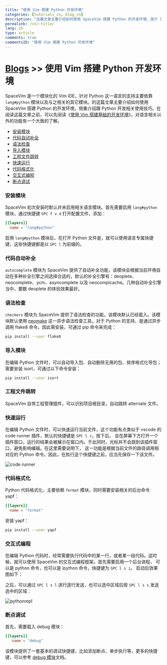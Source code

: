 ```yaml
---
title: "使用 Vim 搭建 Python 开发环境"
categories: [tutorials_cn, blog_cn]
description: "这篇文章主要介绍如何使用 SpaceVim 搭建 Python 的开发环境，简介 lang#python 模块所支持的功能特性以及使用技巧"
permalink: /cn/:title/
lang: zh
type: article
comments: true
commentsID: "使用 Vim 搭建 Python 开发环境"
---
```


# [Blogs](../blog/) >> 使用 Vim 搭建 Python 开发环境

SpaceVim 是一个模块化的 Vim IDE，针对 Python 这一语言的支持主要依靠 `lang#python` 模块以及与之相关的其它模块。的这篇文章主要介绍如何使用 SpaceVim 搭建 Python 的开发环境，侧重介绍跟 Python 开发相关使用技巧。在阅读这篇文章之前，可以先阅读《[使用 Vim 搭建基础的开发环境](../use-vim-as-ide/)》，对语言相关以外的功能有一个大致的了解。

<!-- vim-markdown-toc GFM -->

- [安装模块](#安装模块)
- [代码自动补全](#代码自动补全)
- [语法检查](#语法检查)
- [导入模块](#导入模块)
- [工程文件跳转](#工程文件跳转)
- [快速运行](#快速运行)
- [代码格式化](#代码格式化)
- [交互式编程](#交互式编程)
- [断点调试](#断点调试)

<!-- vim-markdown-toc -->

### 安装模块

SpaceVim 初次安装时默认并未启用相关语言模块。首先需要启用
`lang#python` 模块，通过快捷键 `SPC f v d` 打开配置文件，添加：

```toml
[[layers]]
  name = "lang#python"
```

启用 `lang#python` 模块后，在打开 Python 文件是，就可以使用语言专属快捷键，这些快捷键都是以 `SPC l` 为前缀的。

### 代码自动补全

`autocomplete` 模块为 SpaceVim 提供了自动补全功能，该模块会根据当前环境自动在多种补全引擎之间选择合适的，默认的补全引擎有：deoplete、neocomplete、ycm、asyncomplete 以及 neocomplcache。几种自动补全引擎当中，要数 deoplete 的体验效果最好。

### 语法检查

`checkers` 模块为 SpaceVim 提供了语法检查的功能，该模块默认已经载入。该模块默认使用 [neomake](https://github.com/neomake/neomake)
这一异步语法检查工具。对于 Python 的支持，是通过异步调用 flake8 命令，因此需安装，可通过 pip 命令来完成：

```sh
pip install --user flake8
```

### 导入模块

在编辑 Python 文件时，可以自动导入包、自动删除无用的包、排序格式化导包；需要安装 isort，可通过以下命令安装：

```sh
pip install --user isort
```

### 工程文件跳转

SpaceVim 自带工程管理插件，可以识别项目根目录，自动跳转 alternate 文件。

### 快速运行

在编辑 Python 文件时，可以快速运行当前文件，这个功能有点类似于 vscode 的 code runner 插件，默认的快捷键是 `SPC l r`。按下后，
会在屏幕下方打开一个插件窗口，运行的结果会被展示在窗口内。于此同时，光标并不会跳到该插件窗口，避免影响编辑。在这里需要说明下，
这一功能是根据当前文件的路径调用相对应的 Python 命令。因此，在执行这个快捷键之前，应当先保存一下该文件。

![code runner](https://user-images.githubusercontent.com/13142418/46293837-1c5fbc00-c5c7-11e8-9f3c-c11504e2e04a.png)

### 代码格式化

Python 代码格式化，主要依赖 `format` 模块，同时需要安装相关的后台命令 yapf：

```toml
[[layers]]
  name = "format"
```

安装 yapf：

```sh
pip install --user yapf
```

### 交互式编程

在编辑 Python 代码时，经常需要执行代码中的某一行，或者某一段代码。这时候，就可以使用 SpaceVim 的交互式编程框架。首先需要启用一个后台进程，
可以是 python 命令，也可以是 ipython 命令，快捷键为 `SPC l s i`。 启动后效果图如下：

之后，可以通过 `SPC l s l` 进行逐行发送，也可以选中区域后按 `SPC l s s` 发送选中的区域：

![pythonrepl](https://user-images.githubusercontent.com/13142418/52177776-0fffa000-2801-11e9-9698-8e32f2865f5a.gif)

### 断点调试

首先，需要载入 debug 模块：

```toml
[[layers]]
   name = "debug"
```

该模块提供了一套基本的调试快捷键，比如添加断点、单步执行等，更多的快捷键，可以参考 [debug 模块](../layers/debug/)文档。
